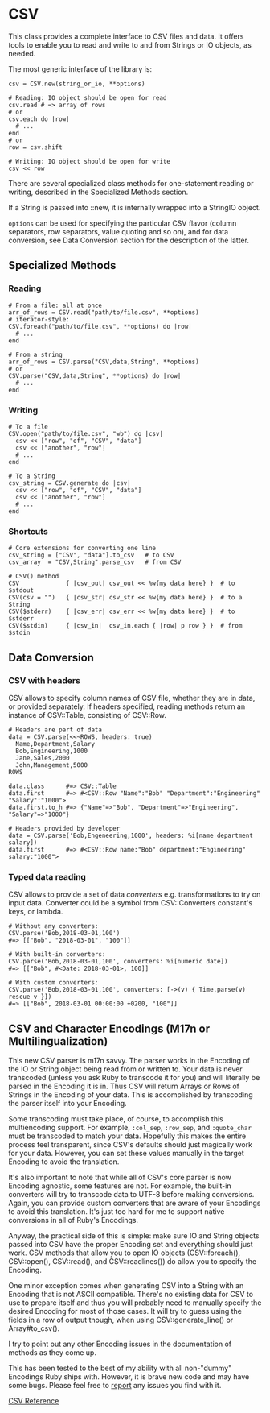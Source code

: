 # CSV

This class provides a complete interface to CSV files and data.  It offers
tools to enable you to read and write to and from Strings or IO objects, as
needed.

The most generic interface of the library is:

    csv = CSV.new(string_or_io, **options)

    # Reading: IO object should be open for read
    csv.read # => array of rows
    # or
    csv.each do |row|
      # ...
    end
    # or
    row = csv.shift

    # Writing: IO object should be open for write
    csv << row

There are several specialized class methods for one-statement reading or
writing, described in the Specialized Methods section.

If a String is passed into ::new, it is internally wrapped into a StringIO
object.

`options` can be used for specifying the particular CSV flavor (column
separators, row separators, value quoting and so on), and for data conversion,
see Data Conversion section for the description of the latter.

## Specialized Methods

### Reading

    # From a file: all at once
    arr_of_rows = CSV.read("path/to/file.csv", **options)
    # iterator-style:
    CSV.foreach("path/to/file.csv", **options) do |row|
      # ...
    end

    # From a string
    arr_of_rows = CSV.parse("CSV,data,String", **options)
    # or
    CSV.parse("CSV,data,String", **options) do |row|
      # ...
    end

### Writing

    # To a file
    CSV.open("path/to/file.csv", "wb") do |csv|
      csv << ["row", "of", "CSV", "data"]
      csv << ["another", "row"]
      # ...
    end

    # To a String
    csv_string = CSV.generate do |csv|
      csv << ["row", "of", "CSV", "data"]
      csv << ["another", "row"]
      # ...
    end

### Shortcuts

    # Core extensions for converting one line
    csv_string = ["CSV", "data"].to_csv   # to CSV
    csv_array  = "CSV,String".parse_csv   # from CSV

    # CSV() method
    CSV             { |csv_out| csv_out << %w{my data here} }  # to $stdout
    CSV(csv = "")   { |csv_str| csv_str << %w{my data here} }  # to a String
    CSV($stderr)    { |csv_err| csv_err << %w{my data here} }  # to $stderr
    CSV($stdin)     { |csv_in|  csv_in.each { |row| p row } }  # from $stdin

## Data Conversion

### CSV with headers

CSV allows to specify column names of CSV file, whether they are in data, or
provided separately. If headers specified, reading methods return an instance
of CSV::Table, consisting of CSV::Row.

    # Headers are part of data
    data = CSV.parse(<<~ROWS, headers: true)
      Name,Department,Salary
      Bob,Engineering,1000
      Jane,Sales,2000
      John,Management,5000
    ROWS

    data.class      #=> CSV::Table
    data.first      #=> #<CSV::Row "Name":"Bob" "Department":"Engineering" "Salary":"1000">
    data.first.to_h #=> {"Name"=>"Bob", "Department"=>"Engineering", "Salary"=>"1000"}

    # Headers provided by developer
    data = CSV.parse('Bob,Engeneering,1000', headers: %i[name department salary])
    data.first      #=> #<CSV::Row name:"Bob" department:"Engineering" salary:"1000">

### Typed data reading

CSV allows to provide a set of data *converters* e.g. transformations to try
on input data. Converter could be a symbol from CSV::Converters constant's
keys, or lambda.

    # Without any converters:
    CSV.parse('Bob,2018-03-01,100')
    #=> [["Bob", "2018-03-01", "100"]]

    # With built-in converters:
    CSV.parse('Bob,2018-03-01,100', converters: %i[numeric date])
    #=> [["Bob", #<Date: 2018-03-01>, 100]]

    # With custom converters:
    CSV.parse('Bob,2018-03-01,100', converters: [->(v) { Time.parse(v) rescue v }])
    #=> [["Bob", 2018-03-01 00:00:00 +0200, "100"]]

## CSV and Character Encodings (M17n or Multilingualization)

This new CSV parser is m17n savvy.  The parser works in the Encoding of the IO
or String object being read from or written to.  Your data is never transcoded
(unless you ask Ruby to transcode it for you) and will literally be parsed in
the Encoding it is in.  Thus CSV will return Arrays or Rows of Strings in the
Encoding of your data.  This is accomplished by transcoding the parser itself
into your Encoding.

Some transcoding must take place, of course, to accomplish this multiencoding
support.  For example, `:col_sep`, `:row_sep`, and `:quote_char` must be
transcoded to match your data.  Hopefully this makes the entire process feel
transparent, since CSV's defaults should just magically work for your data. 
However, you can set these values manually in the target Encoding to avoid the
translation.

It's also important to note that while all of CSV's core parser is now
Encoding agnostic, some features are not.  For example, the built-in
converters will try to transcode data to UTF-8 before making conversions.
Again, you can provide custom converters that are aware of your Encodings to
avoid this translation.  It's just too hard for me to support native
conversions in all of Ruby's Encodings.

Anyway, the practical side of this is simple:  make sure IO and String objects
passed into CSV have the proper Encoding set and everything should just work.
CSV methods that allow you to open IO objects (CSV::foreach(), CSV::open(),
CSV::read(), and CSV::readlines()) do allow you to specify the Encoding.

One minor exception comes when generating CSV into a String with an Encoding
that is not ASCII compatible.  There's no existing data for CSV to use to
prepare itself and thus you will probably need to manually specify the desired
Encoding for most of those cases.  It will try to guess using the fields in a
row of output though, when using CSV::generate_line() or Array#to_csv().

I try to point out any other Encoding issues in the documentation of methods
as they come up.

This has been tested to the best of my ability with all non-"dummy" Encodings
Ruby ships with.  However, it is brave new code and may have some bugs. Please
feel free to [report](mailto:james@grayproductions.net) any issues you find
with it.

[CSV Reference](https://ruby-doc.org/stdlib-2.6/libdoc/csv/rdoc/CSV.html)

